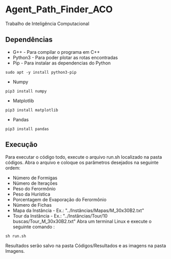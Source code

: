 # Agent_Path_Finder_ACO
Trabalho de Inteligência Computacional

## Dependências
* G++ - Para compilar o programa em C++
* Python3 - Para poder plotar as rotas encontradas
* Pip - Para instalar as dependencias do Python
```
sudo apt -y install python3-pip
```
* Numpy
```
pip3 install numpy
```
* Matplotlib
```
pip3 install matplotlib
```
* Pandas
```
pip3 install pandas
```
## Execução
Para executar o código todo, execute o arquivo run.sh localizado na pasta códigos.
Abra o arquivo e coloque os parâmetros desejados na seguinte ordem:
* Número de Formigas
* Número de Iterações
* Peso do Ferormônio
* Peso da Hurística
* Porcentagem de Evaporação do Ferormônio
* Número de Fichas
* Mapa da Instância - Ex.: "../Instâncias/Mapas/M_30x30B2.txt"
* Tour da Instância - Ex.: "../Instâncias/Tour/10 buscas/Tour_M_30x30B2.txt"
Abra um terminal Linux e execute o seguinte comando :
```
sh run.sh
```

Resultados serão salvo na pasta Códigos/Resultados e as imagens na pasta Imagens.
